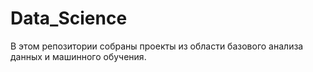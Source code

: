 # Data_Scienсe
В этом репозитории собраны проекты из области базового анализа данных и машинного обучения.
